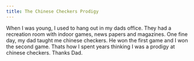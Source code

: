 ```yaml
---
title: The Chinese Checkers Prodigy
---
```


When I was young, I used to hang out in my dads office. They had a recreation room with indoor games, news papers and magazines. One fine day, my dad taught me chinese checkers. He won the first game and I won the second game. Thats how I spent years thinking I was a prodigy at chinese checkers. Thanks Dad.
